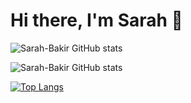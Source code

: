 # Hi there, I'm **Sarah** 👋


![Sarah-Bakir GitHub stats](https://github-readme-stats.vercel.app/api?username=Sarah-Bakir&show_icons=true&theme=vue-dark&count_private=true)

![Sarah-Bakir GitHub stats](https://github-readme-streak-stats.herokuapp.com/?user=Sarah-Bakir&theme=radical&count_private=true)

[![Top Langs](https://github-readme-stats.vercel.app/api/top-langs/?username=Sarah-Bakir&theme=radical)](#)

